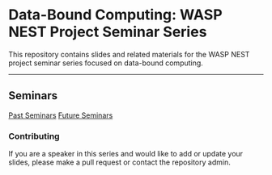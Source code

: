 
# Data-Bound Computing: WASP NEST Project Seminar Series

This repository contains slides and related materials for the WASP NEST project seminar series focused on data-bound computing.
 
---

## Seminars

[Past Seminars](./past.md)
[Future Seminars](./future.md)


### Contributing

If you are a speaker in this series and would like to add or update your slides, please make a pull request or contact the repository admin.

